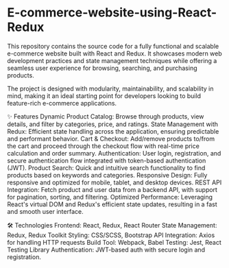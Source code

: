# E-commerce-website-using-React-Redux
This repository contains the source code for a fully functional and scalable e-commerce website built with React and Redux. It showcases modern web development practices and state management techniques while offering a seamless user experience for browsing, searching, and purchasing products.

The project is designed with modularity, maintainability, and scalability in mind, making it an ideal starting point for developers looking to build feature-rich e-commerce applications.

✨ Features
Dynamic Product Catalog: Browse through products, view details, and filter by categories, price, and ratings.
State Management with Redux: Efficient state handling across the application, ensuring predictable and performant behavior.
Cart & Checkout: Add/remove products to/from the cart and proceed through the checkout flow with real-time price calculation and order summary.
Authentication: User login, registration, and secure authentication flow integrated with token-based authentication (JWT).
Product Search: Quick and intuitive search functionality to find products based on keywords and categories.
Responsive Design: Fully responsive and optimized for mobile, tablet, and desktop devices.
REST API Integration: Fetch product and user data from a backend API, with support for pagination, sorting, and filtering.
Optimized Performance: Leveraging React's virtual DOM and Redux's efficient state updates, resulting in a fast and smooth user interface.


🛠 Technologies
Frontend: React, Redux, React Router
State Management: Redux, Redux Toolkit
Styling: CSS/SCSS, Bootstrap
API Integration: Axios for handling HTTP requests
Build Tool: Webpack, Babel
Testing: Jest, React Testing Library
Authentication: JWT-based auth with secure login and registration.
